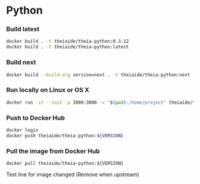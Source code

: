 # Python

### Build latest

```bash
docker build . -t theiaide/theia-python:0.3.12
docker build . -t theiaide/theia-python:latest
```

### Build next

```bash
docker build --build-arg version=next . -t theiaide/theia-python:next
```

### Run locally on Linux or OS X

```bash
docker run -it --init -p 3000:3000 -v "$(pwd):/home/project" theiaide/theia-python:latest
```

### Push to Docker Hub

```bash
docker login
docker push theiaide/theia-python:${VERSION}
```

### Pull the image from Docker Hub

```
docker pull theiaide/theia-python:${VERSION}
```

Test line for image changed (Remove when upstream)
